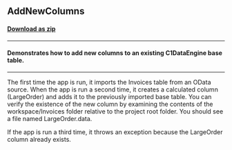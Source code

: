 ## AddNewColumns
#### [Download as zip](https://grapecity.github.io/DownGit/#/home?url=https://github.com/GrapeCity/ComponentOne-Service-Components-Samples/tree/master/DataEngine/AddNewColumns)
____
#### Demonstrates how to add new columns to an existing C1DataEngine base table.
____
The first time the app is run, it imports the Invoices table from an OData source.
When the app is run a second time, it creates a calculated column (LargeOrder) and
adds it to the previously imported base table. You can verify the existence of the
new column by examining the contents of the workspace/Invoices folder relative to
the project root folder. You should see a file named LargeOrder.data.

If the app is run a third time, it throws an exception because the LargeOrder
column already exists.
